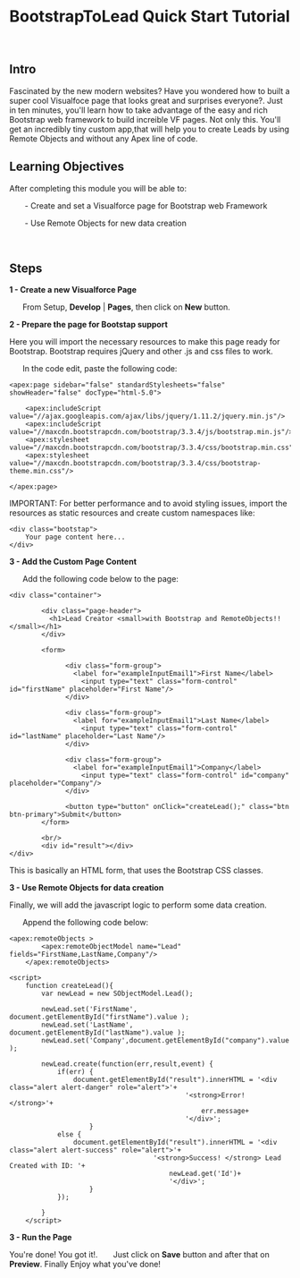 # BootstrapToLead Quick Start Tutorial 

&nbsp;

## Intro 

Fascinated by the new modern websites? Have you wondered how to built a super cool Visualfoce page that looks great and surprises everyone?. Just in ten minutes, you'll learn how to take advantage of the easy and rich Bootstrap web framework to build increible VF pages. Not only this. You'll get an incredibly tiny custom app,that will help you to create Leads by using Remote Objects and without any Apex line of code. 

## Learning Objectives

After completing this module you will be able to:

&nbsp;&nbsp;&nbsp;&nbsp;&nbsp;&nbsp; - Create and set a Visualforce page for Bootstrap web Framework

&nbsp;&nbsp;&nbsp;&nbsp;&nbsp;&nbsp; - Use Remote Objects for new data creation

&nbsp;

## Steps

**1 - Create a new Visualforce Page**

&nbsp;&nbsp;&nbsp;&nbsp;&nbsp; From Setup, **Develop** | **Pages**, then click on **New** button.

**2 - Prepare the page for Bootstap support**

Here you will import the necessary resources to make this page ready for Bootstrap. Bootstrap requires jQuery and other .js and css files to work.

&nbsp;&nbsp;&nbsp;&nbsp;&nbsp; In the code edit, paste the following code:

	<apex:page sidebar="false" standardStylesheets="false" showHeader="false" docType="html-5.0">
	
	    <apex:includeScript value="//ajax.googleapis.com/ajax/libs/jquery/1.11.2/jquery.min.js"/>
	    <apex:includeScript value="//maxcdn.bootstrapcdn.com/bootstrap/3.3.4/js/bootstrap.min.js"/>
	    <apex:stylesheet value="//maxcdn.bootstrapcdn.com/bootstrap/3.3.4/css/bootstrap.min.css"/>
	    <apex:stylesheet value="//maxcdn.bootstrapcdn.com/bootstrap/3.3.4/css/bootstrap-theme.min.css"/>
	    
	</apex:page>    
	
IMPORTANT: For better performance and to avoid styling issues, import the resources as static resources and create custom namespaces like:
	
	<div class="bootstap">
		Your page content here...
	</div>

**3 - Add the Custom Page Content**

&nbsp;&nbsp;&nbsp;&nbsp;&nbsp; Add the following code below to the page:

	<div class="container">
        
	        <div class="page-header">
	          <h1>Lead Creator <small>with Bootstrap and RemoteObjects!!</small></h1>
	        </div>
        
	        <form>
	            
		          <div class="form-group">
		            <label for="exampleInputEmail1">First Name</label>
		              <input type="text" class="form-control" id="firstName" placeholder="First Name"/>
		          </div>
		            
		          <div class="form-group">
		            <label for="exampleInputEmail1">Last Name</label>
		              <input type="text" class="form-control" id="lastName" placeholder="Last Name"/>
		          </div>
		            
		          <div class="form-group">
		            <label for="exampleInputEmail1">Company</label>
		              <input type="text" class="form-control" id="company" placeholder="Company"/>
		          </div>  
		            
		          <button type="button" onClick="createLead();" class="btn btn-primary">Submit</button>
	        </form>
        
	        <br/>
	        <div id="result"></div>	
	</div>
	
This is basically an HTML form, that uses the Bootstrap CSS classes.

**3 - Use Remote Objects for data creation**

Finally, we will add the javascript logic to perform some data creation.

&nbsp;&nbsp;&nbsp;&nbsp;&nbsp; Append the following code below:

	<apex:remoteObjects >
        	<apex:remoteObjectModel name="Lead" fields="FirstName,LastName,Company"/>
    	</apex:remoteObjects>
    
	<script>
    	function createLead(){
            var newLead = new SObjectModel.Lead();
            
            newLead.set('FirstName', document.getElementById("firstName").value );
    		newLead.set('LastName', document.getElementById("lastName").value );
            newLead.set('Company',document.getElementById("company").value );

            newLead.create(function(err,result,event) {
                if(err) {
                    document.getElementById("result").innerHTML = '<div class="alert alert-danger" role="alert">'+
                        						'<strong>Error! </strong>'+
                        							err.message+
                    							'</div>';
                		}
                else {
                    document.getElementById("result").innerHTML = '<div class="alert alert-success" role="alert">'+
                						'<strong>Success! </strong> Lead Created with ID: '+
                        					newLead.get('Id')+
                    						'</div>'; 
                		}
        		});
            
        	}    	
    	</script>

**3 - Run the Page**

You're done! You got it!.
&nbsp;&nbsp;&nbsp;&nbsp;&nbsp; Just click on **Save** button and after that on **Preview**. Finally Enjoy what you've done!

